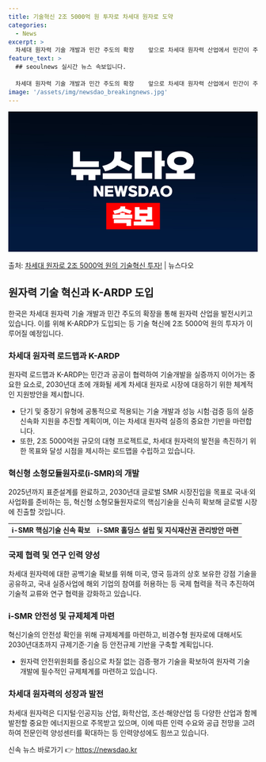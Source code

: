 ```yaml
---
title: 기술혁신 2조 5000억 원 투자로 차세대 원자로 도약
categories:
  - News
excerpt: >
  차세대 원자력 기술 개발과 민간 주도의 확장    앞으로 차세대 원자력 산업에서 민간이 주도적으로 독자 원자…
feature_text: >
  ## seoulnews 실시간 뉴스 속보입니다.

  차세대 원자력 기술 개발과 민간 주도의 확장    앞으로 차세대 원자력 산업에서 민간이 주도적으로 독자 원자…
image: '/assets/img/newsdao_breakingnews.jpg'
---
```


![뉴스다오 속보](/assets/img/newsdao_breakingnews.jpg)

<p>출처: <a href="https://newsdao.kr/4093" rel="dofollow">차세대 원자로 2조 5000억 원의 기술혁신 투자!</a> | 뉴스다오</p>

<h2 data-ke-size="size26">원자력 기술 혁신과 K-ARDP 도입</h2>
<p data-ke-size="size16">한국은 차세대 원자력 기술 개발과 민간 주도의 확장을 통해 원자력 산업을 발전시키고 있습니다. 이를 위해 K-ARDP가 도입되는 등 기술 혁신에 2조 5000억 원의 투자가 이루어질 예정입니다.</p>

<h3>차세대 원자력 로드맵과 K-ARDP</h3>
<p data-ke-size="size16">원자력 로드맵과 K-ARDP는 민간과 공공이 협력하여 기술개발을 실증까지 이어가는 중요한 요소로, 2030년대 초에 개화될 세계 차세대 원자로 시장에 대응하기 위한 체계적인 지원방안을 제시합니다.</p>
<ul>
  <li>단기 및 중장기 유형에 공통적으로 적용되는 기술 개발과 성능 시험·검증 등의 실증 신속화 지원을 추진할 계획이며, 이는 차세대 원자력 실증의 중요한 기반을 마련합니다.</li>
  <li>또한, 2조 5000억원 규모의 대형 프로젝트로, 차세대 원자력의 발전을 촉진하기 위한 목표와 달성 시점을 제시하는 로드맵을 수립하고 있습니다.</li>
</ul>

<h3>혁신형 소형모듈원자로(i-SMR)의 개발</h3>
<p data-ke-size="size16">2025년까지 표준설계를 완료하고, 2030년대 글로벌 SMR 시장진입을 목표로 국내·외 사업화를 준비하는 등, 혁신형 소형모듈원자로의 핵심기술을 신속히 확보해 글로벌 시장에 진출할 것입니다.</p>
<table>
  <tr>
    <td style="text-align: center; height: 17px;"><b>i-SMR 핵심기술 신속 확보</b></td>
    <td style="text-align: center; height: 17px;"><b>i-SMR 홀딩스 설립 및 지식재산권 관리방안 마련</b></td>
  </tr>
</table>

<h3>국제 협력 및 연구 인력 양성</h3>
<p data-ke-size="size16">차세대 원자력에 대한 공백기술 확보를 위해 미국, 영국 등과의 상호 보유한 강점 기술을 공유하고, 국내 실증사업에 해외 기업의 참여를 허용하는 등 국제 협력을 적극 추진하여 기술적 교류와 연구 협력을 강화하고 있습니다.</p>

<h3>i-SMR 안전성 및 규제체계 마련</h3>
<p data-ke-size="size16">혁신기술의 안전성 확인을 위해 규제체계를 마련하고, 비경수형 원자로에 대해서도 2030년대초까지 규제기준·기술 등 안전규제 기반을 구축할 계획입니다.</p>
<ul>
  <li>원자력 안전위원회를 중심으로 차질 없는 검증·평가 기술을 확보하여 원자력 기술 개발에 필수적인 규제체계를 마련하고 있습니다.</li>
</ul>

<h3>차세대 원자력의 성장과 발전</h3>
<p data-ke-size="size16">차세대 원자력은 디지털·인공지능 산업, 화학산업, 조선·해양산업 등 다양한 산업과 함께 발전할 중요한 에너지원으로 주목받고 있으며, 이에 따른 인력 수요와 공급 전망을 고려하여 전문인력 양성센터를 확대하는 등 인력양성에도 힘쓰고 있습니다.</p> 

신속 뉴스 바로가기 👉 <a href="https://newsdao.kr" rel="dofollow">https://newsdao.kr</a>


